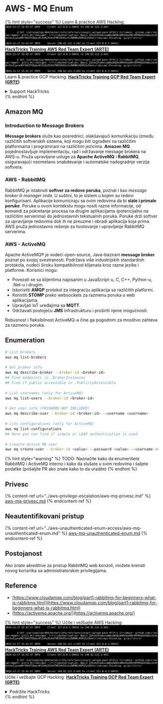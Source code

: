 # AWS - MQ Enum

{% hint style="success" %}
Learn & practice AWS Hacking:<img src="../../../.gitbook/assets/image (1).png" alt="" data-size="line">[**HackTricks Training AWS Red Team Expert (ARTE)**](https://training.hacktricks.xyz/courses/arte)<img src="../../../.gitbook/assets/image (1).png" alt="" data-size="line">\
Learn & practice GCP Hacking: <img src="../../../.gitbook/assets/image (2).png" alt="" data-size="line">[**HackTricks Training GCP Red Team Expert (GRTE)**<img src="../../../.gitbook/assets/image (2).png" alt="" data-size="line">](https://training.hacktricks.xyz/courses/grte)

<details>

<summary>Support HackTricks</summary>

* Check the [**subscription plans**](https://github.com/sponsors/carlospolop)!
* **Join the** 💬 [**Discord group**](https://discord.gg/hRep4RUj7f) or the [**telegram group**](https://t.me/peass) or **follow** us on **Twitter** 🐦 [**@hacktricks\_live**](https://twitter.com/hacktricks\_live)**.**
* **Share hacking tricks by submitting PRs to the** [**HackTricks**](https://github.com/carlospolop/hacktricks) and [**HackTricks Cloud**](https://github.com/carlospolop/hacktricks-cloud) github repos.

</details>
{% endhint %}

## Amazon MQ

### Introduction to Message Brokers

**Message brokers** služe kao posrednici, olakšavajući komunikaciju između različitih softverskih sistema, koji mogu biti izgrađeni na različitim platformama i programirani na različitim jezicima. **Amazon MQ** pojednostavljuje implementaciju, rad i održavanje message brokera na AWS-u. Pruža upravljane usluge za **Apache ActiveMQ** i **RabbitMQ**, osiguravajući neometano snabdevanje i automatske nadogradnje verzija softvera.

### AWS - RabbitMQ

RabbitMQ je istaknuti **softver za redove poruka**, poznat i kao _message broker_ ili _manager reda_. U suštini, to je sistem u kojem su redovi konfigurisani. Aplikacije komuniciraju sa ovim redovima da bi **slale i primale poruke**. Poruke u ovom kontekstu mogu nositi razne informacije, od komandi za pokretanje procesa na drugim aplikacijama (potencijalno na različitim serverima) do jednostavnih tekstualnih poruka. Poruke drži softver za upravljanje redovima dok ih ne preuzme i obradi aplikacija koja prima. AWS pruža jednostavno rešenje za hostovanje i upravljanje RabbitMQ serverima.

### AWS - ActiveMQ

Apache ActiveMQ® je vodeći open-source, Java-bazirani **message broker** poznat po svojoj svestranosti. Podržava više industrijskih standardnih protokola, nudeći široku kompatibilnost klijenata kroz razne jezike i platforme. Korisnici mogu:

* Povezati se sa klijentima napisanim u JavaScript-u, C, C++, Python-u, .Net-u i drugim.
* Iskoristiti **AMQP** protokol za integraciju aplikacija sa različitih platformi.
* Koristiti **STOMP** preko websockets za razmenu poruka u web aplikacijama.
* Upravljati IoT uređajima sa **MQTT**.
* Održavati postojeću **JMS** infrastrukturu i proširiti njene mogućnosti.

Robusnost i fleksibilnost ActiveMQ-a čine ga pogodnim za mnoštvo zahteva za razmenu poruka.

## Enumeration
```bash
# List brokers
aws mq list-brokers

# Get broker info
aws mq describe-broker --broker-id <broker-id>
## Find endpoints in .BrokerInstances
## Find if public accessible in .PubliclyAccessible

# List usernames (only for ActiveMQ)
aws mq list-users --broker-id <broker-id>

# Get user info (PASSWORD NOT INCLUDED)
aws mq describe-user --broker-id <broker-id> --username <username>

# Lits configurations (only for ActiveMQ)
aws mq list-configurations
## Here you can find if simple or LDAP authentication is used

# Creacte Active MQ user
aws mq create-user --broker-id <value> --password <value> --username <value> --console-access
```
{% hint style="warning" %}
TODO: Naznačite kako da enumerišete RabbitMQ i ActiveMQ interno i kako da slušate u svim redovima i šaljete podatke (pošaljite PR ako znate kako to da uradite)
{% endhint %}

## Privesc

{% content-ref url="../aws-privilege-escalation/aws-mq-privesc.md" %}
[aws-mq-privesc.md](../aws-privilege-escalation/aws-mq-privesc.md)
{% endcontent-ref %}

## Neautentifikovani pristup

{% content-ref url="../aws-unauthenticated-enum-access/aws-mq-unauthenticated-enum.md" %}
[aws-mq-unauthenticated-enum.md](../aws-unauthenticated-enum-access/aws-mq-unauthenticated-enum.md)
{% endcontent-ref %}

## Postojanost

Ako znate akreditive za pristup RabbitMQ web konzoli, možete kreirati novog korisnika sa administratorskim privilegijama.

## Reference

* [https://www.cloudamqp.com/blog/part1-rabbitmq-for-beginners-what-is-rabbitmq.html](https://www.cloudamqp.com/blog/part1-rabbitmq-for-beginners-what-is-rabbitmq.html)
* [https://activemq.apache.org/](https://activemq.apache.org/)

{% hint style="success" %}
Učite i vežbajte AWS Hacking:<img src="../../../.gitbook/assets/image (1).png" alt="" data-size="line">[**HackTricks Training AWS Red Team Expert (ARTE)**](https://training.hacktricks.xyz/courses/arte)<img src="../../../.gitbook/assets/image (1).png" alt="" data-size="line">\
Učite i vežbajte GCP Hacking: <img src="../../../.gitbook/assets/image (2).png" alt="" data-size="line">[**HackTricks Training GCP Red Team Expert (GRTE)**<img src="../../../.gitbook/assets/image (2).png" alt="" data-size="line">](https://training.hacktricks.xyz/courses/grte)

<details>

<summary>Podržite HackTricks</summary>

* Proverite [**planove pretplate**](https://github.com/sponsors/carlospolop)!
* **Pridružite se** 💬 [**Discord grupi**](https://discord.gg/hRep4RUj7f) ili [**telegram grupi**](https://t.me/peass) ili **pratite** nas na **Twitteru** 🐦 [**@hacktricks\_live**](https://twitter.com/hacktricks\_live)**.**
* **Podelite hakerske trikove slanjem PR-ova na** [**HackTricks**](https://github.com/carlospolop/hacktricks) i [**HackTricks Cloud**](https://github.com/carlospolop/hacktricks-cloud) github repozitorijume.

</details>
{% endhint %}
